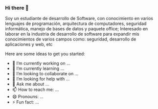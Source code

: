 ### Hi there 👋
Soy un estudiante de desarrollo de Software, con
conocimiento en varios lenguajes de programación,
arquitectura de computadores, seguridad informática,
manejo de bases de datos y paquete office;
Interesado en laborar en la industria de desarrollo de
software para expandir mis conocimientos de varios
campos como: seguridad, desarrollo de aplicaciones
y web, etc



Here are some ideas to get you started:

- 🔭 I’m currently working on ...
- 🌱 I’m currently learning ...
- 👯 I’m looking to collaborate on ...
- 🤔 I’m looking for help with ...
- 💬 Ask me about ...
- 📫 How to reach me: ...
- 😄 Pronouns: ...
- ⚡ Fun fact: ...

